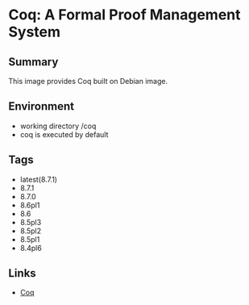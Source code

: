 
# Coq: A Formal Proof Management System


## Summary

This image provides Coq built on Debian image.


## Environment

- working directory /coq
- coq is executed by default


## Tags

- latest(8.7.1)
- 8.7.1
- 8.7.0
- 8.6pl1
- 8.6
- 8.5pl3
- 8.5pl2
- 8.5pl1
- 8.4pl6


## Links

- [Coq](https://coq.inria.fr/ "Coq")

